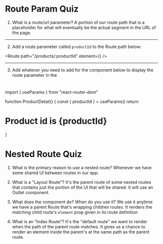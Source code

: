 # Route Param Quiz 

1. What is a route/url parameter?
A portion of our route path that is a placeholder for what will eventually
be the actual segment in the URL of the page.

------------
2. Add a route parameter called `productId` to the Route path below:


<Route path="/products/:productId" element={<ProductDetail />} />

------------
3. Add whatever you need to add for the component below to display
   the route parameter in the <h1>

import { useParams } from "react-router-dom"

function ProductDetail() {
    const { productId } = useParams()
    return <h1>Product id is {productId}</h1>
}


# Nested Route Quiz

1. What is the primary reason to use a nested route?
Whenever we have some shared UI between routes in our app.


2. What is a "Layout Route"?
It's the parent route of some nested routes that contains just
the portion of the UI that will be shared. It will use an Outlet
component.


3. What does the <Outlet /> component do? When do you use it?
We use it anytime we have a parent Route that's wrapping 
children routes. It renders the matching child route's
`element` prop given in its route definition


4. What is an "Index Route"?
It's the "default route" we want to render when the path
of the parent route matches. It gives us a chance to render
an element inside the parent's <Outlet /> at the same path
as the parent route.
